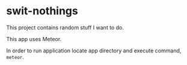 # swit-nothings
This project contains random stuff I want to do.

This app uses Meteor.

In order to run application locate app directory and execute command, `meteor`.
